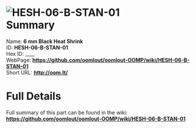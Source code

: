 
![HESH-06-B-STAN-01](https://github.com/oomlout/oomlout-OOMP/blob/master/parts/HESH-06-B-STAN-01/HESH-06-B-STAN-01_420.jpg)   
Summary
=================
  
Name: __6 mm Black Heat Shrink__    
ID: __HESH-06-B-STAN-01__   
Hex ID: ____   
WebPage: __https://github.com/oomlout/oomlout-OOMP/wiki/HESH-06-B-STAN-01__   
Short URL: __http://oom.lt/__   

Full Details
==========================
Full summary of this part can be found in the wiki:   
__https://github.com/oomlout/oomlout-OOMP/wiki/HESH-06-B-STAN-01__    

